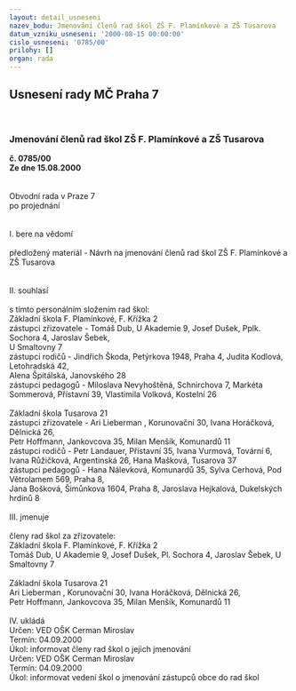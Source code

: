 ```yaml
---
layout: detail_usneseni
nazev_bodu: Jmenování členů rad škol ZŠ F. Plamínkové a ZŠ Tusarova
datum_vzniku_usneseni: '2000-08-15 00:00:00'
cislo_usneseni: '0785/00'
prilohy: []
organ: rada
---
```

<div id="ucUsn_pList" class="usn">
	<span><h2>Usnesení rady MČ Praha 7 </h2>
<br></span><div class="standBody">
<span><h3>Jmenování členů rad škol ZŠ F. Plamínkové a ZŠ Tusarova</h3></span><div class="center">
		<strong>č. 0785/00</strong><br>
	</div>
<div class="center">
		<strong>Ze dne 15.08.2000</strong><br><br>
	</div>     <br>Obvodní rada v Praze 7<br>po projednání<br><br><br>I.	bere na vědomí<br><br> předložený materiál - Návrh na jmenování členů rad škol ZŠ F. Plamínkové a ZŠ Tusarova<br><br><br>II.	souhlasí <br><br>s tímto personálním složením rad škol:<br>Základní škola F. Plamínkové, F. Křížka 2<br>zástupci zřizovatele - Tomáš Dub, U Akademie 9, Josef Dušek, Pplk. Sochora 4,  Jaroslav Šebek, <br>U Smaltovny 7<br>zástupci rodičů - Jindřich Škoda, Petýrkova 1948, Praha 4, Judita Kodlová, Letohradská 42,<br>Alena Špitálská, Janovského 28<br>zástupci pedagogů - Miloslava Nevyhoštěná, Schnirchova 7, Markéta Sommerová, Přístavní 39, Vlastimila Volková, Kostelní 26<br><br>Základní škola Tusarova 21<br>zástupci zřizovatele - Ari Lieberman	, Korunovační 30, Ivana Horáčková, Dělnická 26, <br>Petr Hoffmann, Jankovcova 35, Milan Menšík, Komunardů 11<br>zástupci rodičů - Petr Landauer, Přístavní 35, Ivana Vurmová, Tovární 6, Ivana Růžičková, Argentinská 26, Hana Mašková, Tusarova 37<br>zástupci pedagogů - Hana Nálevková, Komunardů 35, Sylva Cerhová, Pod Větrolamem 569, Praha 8,<br>Jana Bošková, Šimůnkova 1604, Praha 8, Jaroslava Hejkalová, Dukelských hrdinů 8<br><br>III.	jmenuje<br><br>členy rad škol za zřizovatele:<br>Základní škola F. Plamínkové, F. Křížka 2<br>Tomáš Dub, U Akademie 9, Josef Dušek, Pl. Sochora 4,  Jaroslav Šebek, U Smaltovny 7<br><br>Základní škola Tusarova 21<br>Ari Lieberman	, Korunovační 30, Ivana Horáčková, Dělnická 26, <br>Petr Hoffmann, Jankovcova 35, Milan Menšík, Komunardů 11<br><br>IV.	ukládá <br>   Určen:	     	VED OŠK Cerman Miroslav<br>Termín: 04.09.2000<br>Úkol:	informovat členy rad škol o jejich jmenování<br>  Určen:	     	VED OŠK Cerman Miroslav<br>Termín: 04.09.2000<br>Úkol:	informovat vedení škol o jmenování zástupců obce do rad škol<br>  </div>
</div>